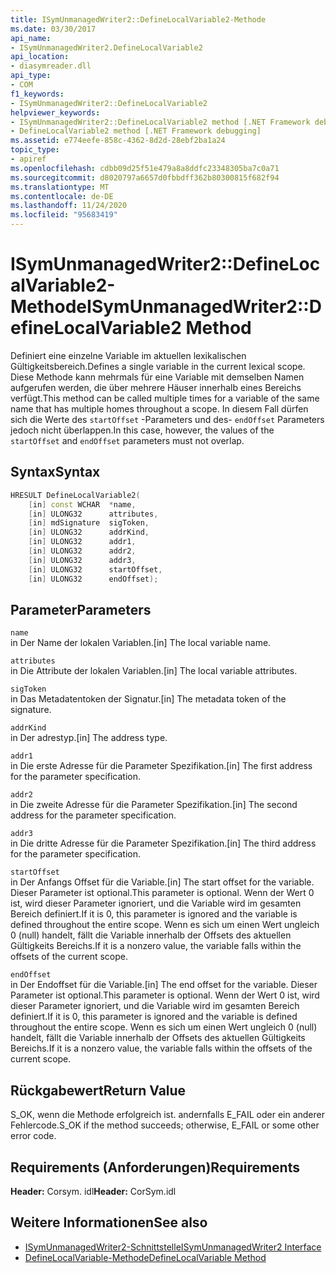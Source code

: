 ```yaml
---
title: ISymUnmanagedWriter2::DefineLocalVariable2-Methode
ms.date: 03/30/2017
api_name:
- ISymUnmanagedWriter2.DefineLocalVariable2
api_location:
- diasymreader.dll
api_type:
- COM
f1_keywords:
- ISymUnmanagedWriter2::DefineLocalVariable2
helpviewer_keywords:
- ISymUnmanagedWriter2::DefineLocalVariable2 method [.NET Framework debugging]
- DefineLocalVariable2 method [.NET Framework debugging]
ms.assetid: e774eefe-858c-4362-8d2d-28ebf2ba1a24
topic_type:
- apiref
ms.openlocfilehash: cdbb09d25f51e479a8a8ddfc23348305ba7c0a71
ms.sourcegitcommit: d8020797a6657d0fbbdff362b80300815f682f94
ms.translationtype: MT
ms.contentlocale: de-DE
ms.lasthandoff: 11/24/2020
ms.locfileid: "95683419"
---
```

# <a name="isymunmanagedwriter2definelocalvariable2-method"></a><span data-ttu-id="41fff-102">ISymUnmanagedWriter2::DefineLocalVariable2-Methode</span><span class="sxs-lookup"><span data-stu-id="41fff-102">ISymUnmanagedWriter2::DefineLocalVariable2 Method</span></span>

<span data-ttu-id="41fff-103">Definiert eine einzelne Variable im aktuellen lexikalischen Gültigkeitsbereich.</span><span class="sxs-lookup"><span data-stu-id="41fff-103">Defines a single variable in the current lexical scope.</span></span> <span data-ttu-id="41fff-104">Diese Methode kann mehrmals für eine Variable mit demselben Namen aufgerufen werden, die über mehrere Häuser innerhalb eines Bereichs verfügt.</span><span class="sxs-lookup"><span data-stu-id="41fff-104">This method can be called multiple times for a variable of the same name that has multiple homes throughout a scope.</span></span> <span data-ttu-id="41fff-105">In diesem Fall dürfen sich die Werte des `startOffset` -Parameters und des- `endOffset` Parameters jedoch nicht überlappen.</span><span class="sxs-lookup"><span data-stu-id="41fff-105">In this case, however, the values of the `startOffset` and `endOffset` parameters must not overlap.</span></span>  
  
## <a name="syntax"></a><span data-ttu-id="41fff-106">Syntax</span><span class="sxs-lookup"><span data-stu-id="41fff-106">Syntax</span></span>  
  
```cpp  
HRESULT DefineLocalVariable2(  
    [in] const WCHAR  *name,  
    [in] ULONG32      attributes,  
    [in] mdSignature  sigToken,  
    [in] ULONG32      addrKind,  
    [in] ULONG32      addr1,  
    [in] ULONG32      addr2,  
    [in] ULONG32      addr3,  
    [in] ULONG32      startOffset,  
    [in] ULONG32      endOffset);  
```  
  
## <a name="parameters"></a><span data-ttu-id="41fff-107">Parameter</span><span class="sxs-lookup"><span data-stu-id="41fff-107">Parameters</span></span>  

 `name`  
 <span data-ttu-id="41fff-108">in Der Name der lokalen Variablen.</span><span class="sxs-lookup"><span data-stu-id="41fff-108">[in] The local variable name.</span></span>  
  
 `attributes`  
 <span data-ttu-id="41fff-109">in Die Attribute der lokalen Variablen.</span><span class="sxs-lookup"><span data-stu-id="41fff-109">[in] The local variable attributes.</span></span>  
  
 `sigToken`  
 <span data-ttu-id="41fff-110">in Das Metadatentoken der Signatur.</span><span class="sxs-lookup"><span data-stu-id="41fff-110">[in] The metadata token of the signature.</span></span>  
  
 `addrKind`  
 <span data-ttu-id="41fff-111">in Der adrestyp.</span><span class="sxs-lookup"><span data-stu-id="41fff-111">[in] The address type.</span></span>  
  
 `addr1`  
 <span data-ttu-id="41fff-112">in Die erste Adresse für die Parameter Spezifikation.</span><span class="sxs-lookup"><span data-stu-id="41fff-112">[in] The first address for the parameter specification.</span></span>  
  
 `addr2`  
 <span data-ttu-id="41fff-113">in Die zweite Adresse für die Parameter Spezifikation.</span><span class="sxs-lookup"><span data-stu-id="41fff-113">[in] The second address for the parameter specification.</span></span>  
  
 `addr3`  
 <span data-ttu-id="41fff-114">in Die dritte Adresse für die Parameter Spezifikation.</span><span class="sxs-lookup"><span data-stu-id="41fff-114">[in] The third address for the parameter specification.</span></span>  
  
 `startOffset`  
 <span data-ttu-id="41fff-115">in Der Anfangs Offset für die Variable.</span><span class="sxs-lookup"><span data-stu-id="41fff-115">[in] The start offset for the variable.</span></span> <span data-ttu-id="41fff-116">Dieser Parameter ist optional.</span><span class="sxs-lookup"><span data-stu-id="41fff-116">This parameter is optional.</span></span> <span data-ttu-id="41fff-117">Wenn der Wert 0 ist, wird dieser Parameter ignoriert, und die Variable wird im gesamten Bereich definiert.</span><span class="sxs-lookup"><span data-stu-id="41fff-117">If it is 0, this parameter is ignored and the variable is defined throughout the entire scope.</span></span> <span data-ttu-id="41fff-118">Wenn es sich um einen Wert ungleich 0 (null) handelt, fällt die Variable innerhalb der Offsets des aktuellen Gültigkeits Bereichs.</span><span class="sxs-lookup"><span data-stu-id="41fff-118">If it is a nonzero value, the variable falls within the offsets of the current scope.</span></span>  
  
 `endOffset`  
 <span data-ttu-id="41fff-119">in Der Endoffset für die Variable.</span><span class="sxs-lookup"><span data-stu-id="41fff-119">[in] The end offset for the variable.</span></span> <span data-ttu-id="41fff-120">Dieser Parameter ist optional.</span><span class="sxs-lookup"><span data-stu-id="41fff-120">This parameter is optional.</span></span> <span data-ttu-id="41fff-121">Wenn der Wert 0 ist, wird dieser Parameter ignoriert, und die Variable wird im gesamten Bereich definiert.</span><span class="sxs-lookup"><span data-stu-id="41fff-121">If it is 0, this parameter is ignored and the variable is defined throughout the entire scope.</span></span> <span data-ttu-id="41fff-122">Wenn es sich um einen Wert ungleich 0 (null) handelt, fällt die Variable innerhalb der Offsets des aktuellen Gültigkeits Bereichs.</span><span class="sxs-lookup"><span data-stu-id="41fff-122">If it is a nonzero value, the variable falls within the offsets of the current scope.</span></span>  
  
## <a name="return-value"></a><span data-ttu-id="41fff-123">Rückgabewert</span><span class="sxs-lookup"><span data-stu-id="41fff-123">Return Value</span></span>  

 <span data-ttu-id="41fff-124">S_OK, wenn die Methode erfolgreich ist. andernfalls E_FAIL oder ein anderer Fehlercode.</span><span class="sxs-lookup"><span data-stu-id="41fff-124">S_OK if the method succeeds; otherwise, E_FAIL or some other error code.</span></span>  
  
## <a name="requirements"></a><span data-ttu-id="41fff-125">Requirements (Anforderungen)</span><span class="sxs-lookup"><span data-stu-id="41fff-125">Requirements</span></span>  

 <span data-ttu-id="41fff-126">**Header:** Corsym. idl</span><span class="sxs-lookup"><span data-stu-id="41fff-126">**Header:** CorSym.idl</span></span>  
  
## <a name="see-also"></a><span data-ttu-id="41fff-127">Weitere Informationen</span><span class="sxs-lookup"><span data-stu-id="41fff-127">See also</span></span>

- [<span data-ttu-id="41fff-128">ISymUnmanagedWriter2-Schnittstelle</span><span class="sxs-lookup"><span data-stu-id="41fff-128">ISymUnmanagedWriter2 Interface</span></span>](isymunmanagedwriter2-interface.md)
- [<span data-ttu-id="41fff-129">DefineLocalVariable-Methode</span><span class="sxs-lookup"><span data-stu-id="41fff-129">DefineLocalVariable Method</span></span>](isymunmanagedwriter-definelocalvariable-method.md)
